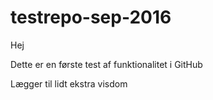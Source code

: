 # testrepo-sep-2016

Hej

Dette er en første test af funktionalitet i GitHub

Lægger til lidt ekstra visdom
